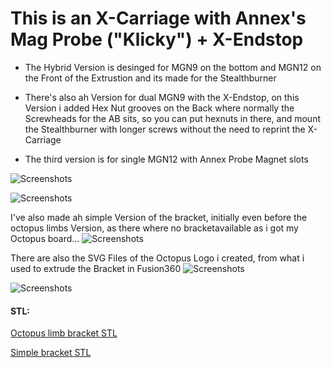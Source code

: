 # This is an X-Carriage with Annex's Mag Probe ("Klicky") + X-Endstop

- The Hybrid Version is desinged for MGN9 on the bottom and MGN12 on the Front of the Extrustion and its made for the Stealthburner

- There's also ah Version for dual MGN9 with the X-Endstop, on this Version i added Hex Nut grooves on the Back where normally the Screwheads for the AB sits, so you can put hexnuts in there, and mount the Stealthburner with longer screws without the need to reprint the X-Carriage

- The third version is for single MGN12 with Annex Probe Magnet slots



![Screenshots](./img/IMG-20210610-WA0001.jpg)

![Screenshots](./img/STL.jpg)

I've also made ah simple Version of the bracket, initially even before the octopus limbs Version, as there where no bracketavailable as i got my Octopus board...
![Screenshots](./img/simple_bracket_STL.jpg)


There are also the SVG Files of the Octopus Logo i created, from what i used to extrude the Bracket in Fusion360
![Screenshots](./img/octopus_inverted.svg)

![Screenshots](./img/octopus.svg)

#### STL:
[Octopus limb bracket STL](./STL/Octopus_limbs_bracket.stl)

[Simple bracket STL](./STL/Simple_Octopus_Bracket_v2.stl)

